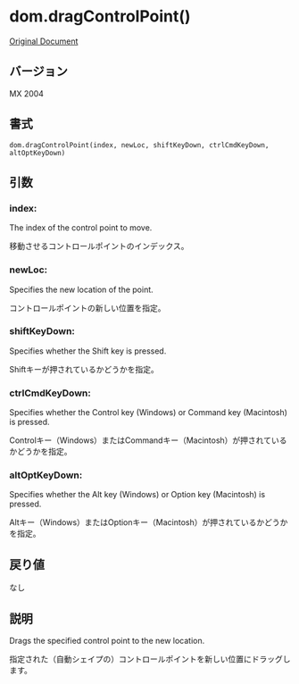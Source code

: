 # dom.dragControlPoint()

[Original Document](http://help.adobe.com/en_US/fireworks/cs/extend/WS5b3ccc516d4fbf351e63e3d1183c94856c-7e13.html)

## バージョン

MX 2004

## 書式

```
dom.dragControlPoint(index, newLoc, shiftKeyDown, ctrlCmdKeyDown, altOptKeyDown)
```

## 引数

### index:

The index of the control point to move.

移動させるコントロールポイントのインデックス。

### newLoc:

Specifies the new location of the point. 

コントロールポイントの新しい位置を指定。

### shiftKeyDown:

Specifies whether the Shift key is pressed. 

Shiftキーが押されているかどうかを指定。

### ctrlCmdKeyDown:

Specifies whether the Control key (Windows) or Command key (Macintosh) is pressed. 

Controlキー（Windows）またはCommandキー（Macintosh）が押されているかどうかを指定。

### altOptKeyDown:

Specifies whether the Alt key (Windows) or Option key (Macintosh) is pressed.

Altキー（Windows）またはOptionキー（Macintosh）が押されているかどうかを指定。

## 戻り値

なし

## 説明

Drags the specified control point to the new location.

指定された（自動シェイプの）コントロールポイントを新しい位置にドラッグします。